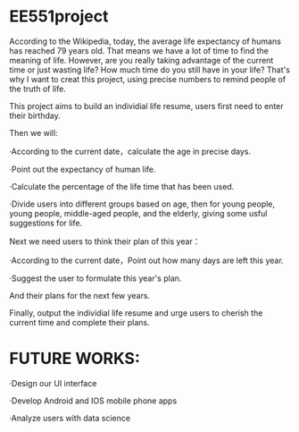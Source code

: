# EE551project

According to the Wikipedia, today, the average life expectancy of humans has reached 79 years old. That means we have a lot of time to find the meaning of life. However, are you really taking advantage of the current time or just wasting life? How much time do you still have in your life? That's why I want to creat this project, using precise numbers to remind people of the truth of life.

This project aims to build an individial life resume, users first need to enter their birthday.

Then we will:

  ·According to the current date，calculate the age in precise days.

  ·Point out the expectancy of human life.

  ·Calculate the percentage of the life time that has been used.

  ·Divide users into different groups based on age, then for young people, young people, middle-aged people, 
   and the elderly, giving some usful suggestions for life.

Next we need users to think their plan of this year：

  ·According to the current date，Point out how many days are left this year.

  ·Suggest the user to formulate this year's plan.

And their plans for the next few years.

Finally, output the individial life resume and urge users to cherish the current time and complete their plans.

# FUTURE WORKS:

  ·Design our UI interface
  
  ·Develop Android and IOS mobile phone apps
  
  ·Analyze users with data science
  



